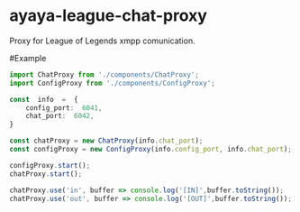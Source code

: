 # ayaya-league-chat-proxy
Proxy for League of Legends xmpp comunication.


#Example

```typescript
import ChatProxy from './components/ChatProxy';
import ConfigProxy from './components/ConfigProxy';

const  info  =  {
	config_port:  6041,
	chat_port:  6042,
}

const chatProxy = new ChatProxy(info.chat_port);
const configProxy = new ConfigProxy(info.config_port, info.chat_port);

configProxy.start();
chatProxy.start();

chatProxy.use('in', buffer => console.log('[IN]',buffer.toString());
chatProxy.use('out', buffer => console.log('[OUT]',buffer.toString());

```
